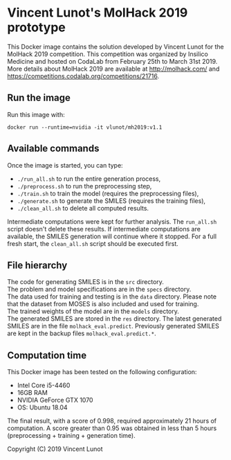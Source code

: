 # Vincent Lunot's MolHack 2019 prototype

This Docker image contains the solution developed by Vincent Lunot for the MolHack 2019 competition. This competition was organized by Insilico Medicine and hosted on CodaLab from February 25th to March 31st 2019.  
More details about MolHack 2019 are available at http://molhack.com/ and https://competitions.codalab.org/competitions/21716.

## Run the image

Run this image with:
```
docker run --runtime=nvidia -it vlunot/mh2019:v1.1
```

## Available commands

Once the image is started, you can type:

- `./run_all.sh` to run the entire generation process,
- `./preprocess.sh` to run the preprocessing step,
- `./train.sh` to train the model (requires the preprocessing files),
- `./generate.sh` to generate the SMILES (requires the training files),
- `./clean_all.sh` to delete all computed results.

Intermediate computations were kept for further analysis. The `run_all.sh` script doesn't delete these results. If intermediate computations are available, the SMILES generation will continue where it stopped. For a full fresh start, the `clean_all.sh` script should be executed first.

## File hierarchy

The code for generating SMILES is in the `src` directory.  
The problem and model specifications are in the `specs` directory.  
The data used for training and testing is in the `data` directory. Please note that the dataset from MOSES is also included and used for training.  
The trained weights of the model are in the `models` directory.  
The generated SMILES are stored in the `res` directory. The latest generated SMILES are in the file `molhack_eval.predict`. Previously generated SMILES are kept in the backup files `molhack_eval.predict.*`.

## Computation time

This Docker image has been tested on the following configuration:

- Intel Core i5-4460
- 16GB RAM
- NVIDIA GeForce GTX 1070
- OS: Ubuntu 18.04

The final result, with a score of 0.998, required approximately 21 hours of computation. A score greater than 0.95 was obtained in less than 5 hours (preprocessing + training + generation time).  


Copyright (C) 2019 Vincent Lunot